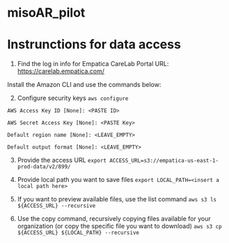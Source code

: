 # misoAR_pilot


# Instrunctions for data access

1. Find the log in info for Empatica CareLab Portal
URL: https://carelab.empatica.com/

Install the Amazon CLI and use the commands below:

2. Configure security keys
`aws configure`

`AWS Access Key ID [None]: <PASTE ID>`

`AWS Secret Access Key [None]: <PASTE Key>`

`Default region name [None]: <LEAVE_EMPTY>`

`Default output format [None]: <LEAVE_EMPTY>`

3. Provide the access URL
`export ACCESS_URL=s3://empatica-us-east-1-prod-data/v2/899/`

4. Provide local path you want to save files
`export LOCAL_PATH=<insert a local path here>`

5. If you want to preview available files, use the list command
`aws s3 ls ${ACCESS_URL} --recursive`

6. Use the copy command, recursively copying files available for your organization (or copy the specific file you want to download)
`aws s3 cp ${ACCESS_URL} ${LOCAL_PATH} --recursive`